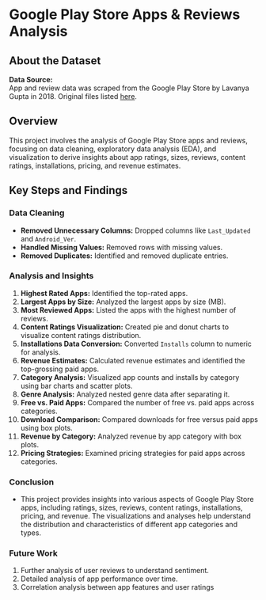 # Google Play Store Apps & Reviews Analysis

## About the Dataset
**Data Source:**  
App and review data was scraped from the Google Play Store by Lavanya Gupta in 2018. Original files listed [here](https://www.kaggle.com/lava18/google-play-store-apps).

## Overview
This project involves the analysis of Google Play Store apps and reviews, focusing on data cleaning, exploratory data analysis (EDA), and visualization to derive insights about app ratings, sizes, reviews, content ratings, installations, pricing, and revenue estimates.

## Key Steps and Findings

### Data Cleaning
- **Removed Unnecessary Columns:** Dropped columns like `Last_Updated` and `Android_Ver`.
- **Handled Missing Values:** Removed rows with missing values.
- **Removed Duplicates:** Identified and removed duplicate entries.

### Analysis and Insights
1. **Highest Rated Apps:** Identified the top-rated apps.
2. **Largest Apps by Size:** Analyzed the largest apps by size (MB).
3. **Most Reviewed Apps:** Listed the apps with the highest number of reviews.
4. **Content Ratings Visualization:** Created pie and donut charts to visualize content ratings distribution.
5. **Installations Data Conversion:** Converted `Installs` column to numeric for analysis.
6. **Revenue Estimates:** Calculated revenue estimates and identified the top-grossing paid apps.
7. **Category Analysis:** Visualized app counts and installs by category using bar charts and scatter plots.
8. **Genre Analysis:** Analyzed nested genre data after separating it.
9. **Free vs. Paid Apps:** Compared the number of free vs. paid apps across categories.
10. **Download Comparison:** Compared downloads for free versus paid apps using box plots.
11. **Revenue by Category:** Analyzed revenue by app category with box plots.
12. **Pricing Strategies:** Examined pricing strategies for paid apps across categories.

### Conclusion
- This project provides insights into various aspects of Google Play Store apps, including ratings, sizes, reviews, content ratings, installations, pricing, and revenue. The visualizations and analyses help understand the distribution and characteristics of different app categories and types.

### Future Work
1. Further analysis of user reviews to understand sentiment.
2. Detailed analysis of app performance over time.
3. Correlation analysis between app features and user ratings

